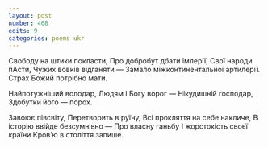 ```yaml
---
layout: post
number: 468
edits: 9
categories: poems ukr
---
```


Свободу на штики покласти,
Про добробут дбати імперії, 
Свої народи пАсти,
Чужих вовків відганяти —
Замало міжконтинентальної артилерії.
Страх Божий потрібно мати.

Найпотужніший володар,
Людям і Богу ворог —
Нікудишній господар,
Здобутки його — порох.

Завоює півсвіту, 
Перетворить в руїну,
Всі прокляття на себе накличе,
В історію ввійде безсумнівно —
Про власну ганьбу
І жорстокість своєї країни 
Кровʼю в століття запише.
